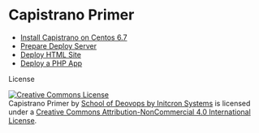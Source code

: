 # Capistrano Primer


* [Install Capistrano on Centos 6.7](https://github.com/schoolofdevops/learn-capistrano/blob/master/01_install_capistrano.md)  
* [Prepare Deploy Server](https://github.com/schoolofdevops/learn-capistrano/blob/master/02_prepare_deploy_server.md)
* [Deploy HTML Site](https://github.com/schoolofdevops/learn-capistrano/blob/master/03_deploy_html_site.md)  
* [Deploy a PHP App](https://github.com/schoolofdevops/learn-capistrano/blob/master/04_deploy_php_app.md)


License

<a rel="license" href="http://creativecommons.org/licenses/by-nc/4.0/"><img alt="Creative Commons License" style="border-width:0" src="https://i.creativecommons.org/l/by-nc/4.0/88x31.png" /></a><br /><span xmlns:dct="http://purl.org/dc/terms/" property="dct:title">Capistrano Primer</span> by <a xmlns:cc="http://creativecommons.org/ns#" href="www.initcron.com" property="cc:attributionName" rel="cc:attributionURL">School of Deovops by Initcron Systems</a> is licensed under a <a rel="license" href="http://creativecommons.org/licenses/by-nc/4.0/">Creative Commons Attribution-NonCommercial 4.0 International License</a>.
